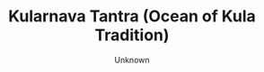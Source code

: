 ---
title: "Kularnava Tantra (Ocean of Kula Tradition)"
author: ["Unknown"]
year: 1000
language: ["Sanskrit", "English"]
genre: ["Religious Texts", "Philosophy", "Tantric Texts", "Classical Literature"]
description: "The Kularnava Tantra represents Kaula Tantra's foundational text, presenting esoteric Shakta philosophy and ritual through dialogue between Shiva and Shakti comprising 17 ullaas (chapters) with approximately 2,000 verses. Composed around 11th-12th century CE, this influential work systematizes left-hand Tantra (Vamachara) practices while emphasizing internal spiritual transformation over external ritual, guru's absolute necessity for tantric initiation, kundalini awakening through chakra meditation, and liberation through recognizing Shakti-Shiva non-duality. The text addresses controversial tantric practices (panchamakara—five M's: wine, meat, fish, grain, sexual union) as symbolic-actual methods transcending conventional morality for qualified initiates under guru guidance, yet warns against mere sensual indulgence masquerading as spirituality. Beyond ritual instructions, the Kularnava presents sophisticated non-dual Shakta philosophy: Shakti as ultimate reality, consciousness-energy non-duality, world as Shakti's creative play, and liberation through embodied realization rather than world-rejection. The work profoundly influenced Kashmir Shaivism, Bengali Shaktism, and Tantric traditions across India, demonstrating Tantra's philosophical sophistication alongside ritual complexity."
collections: ['religious-texts', 'religious-texts', 'philosophy', 'classical-literature', 'medieval-india']
sources:
  - name: "Internet Archive (Ram Kumar Rai translation)"
    url: "https://archive.org/details/KularnavaTantraWithEnglishTranslation"
    type: "other"
references:
  - name: "Wikipedia: Kularnava Tantra"
    url: "https://en.wikipedia.org/wiki/Kularnava_Tantra"
    type: "wikipedia"
  - name: "Wikipedia: Tantra"
    url: "https://en.wikipedia.org/wiki/Tantra"
    type: "wikipedia"
  - name: "Wikipedia: Kaula (Tantra)"
    url: "https://en.wikipedia.org/wiki/Kaula_(Tantra)"
    type: "wikipedia"
  - name: "Wikipedia: Shaktism"
    url: "https://en.wikipedia.org/wiki/Shaktism"
    type: "wikipedia"
  - name: "Open Library: Kularnava Tantra (Ocean of"
    url: "https://openlibrary.org/search?q=Kularnava+Tantra+Ocean+of+Kula+Tradition+Unknown"
    type: "other"
featured: false
publishDate: 2025-10-30
tags: ['classical-literature', 'religious', 'philosophy']
---